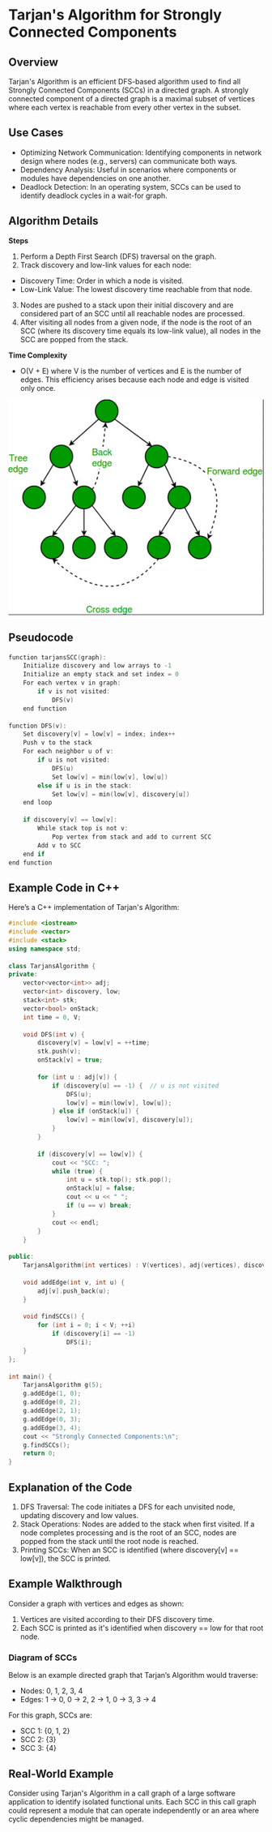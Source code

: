 # Tarjan's Algorithm for Strongly Connected Components
## Overview
Tarjan's Algorithm is an efficient DFS-based algorithm used to find all Strongly Connected Components (SCCs) in a directed graph. A strongly connected component of a directed graph is a maximal subset of vertices where each vertex is reachable from every other vertex in the subset.

## Use Cases
- Optimizing Network Communication: Identifying components in network design where nodes (e.g., servers) can communicate both ways.
- Dependency Analysis: Useful in scenarios where components or modules have dependencies on one another.
- Deadlock Detection: In an operating system, SCCs can be used to identify deadlock cycles in a wait-for graph.

## Algorithm Details
**Steps**
1. Perform a Depth First Search (DFS) traversal on the graph.
2. Track discovery and low-link values for each node:
- Discovery Time: Order in which a node is visited.
- Low-Link Value: The lowest discovery time reachable from that node.
3. Nodes are pushed to a stack upon their initial discovery and are considered part of an SCC until all reachable nodes are processed.
4. After visiting all nodes from a given node, if the node is the root of an SCC (where its discovery time equals its low-link value), all nodes in the SCC are popped from the stack.

**Time Complexity**
- O(V + E) where V is the number of vertices and E is the number of edges. This efficiency arises because each node and edge is visited only once.

![Graph Diagram](./algorithm.png "Example of Graph for Tarjan's Algorithm")


## Pseudocode

```C
function tarjansSCC(graph):
    Initialize discovery and low arrays to -1
    Initialize an empty stack and set index = 0
    For each vertex v in graph:
        if v is not visited:
            DFS(v)
    end function

function DFS(v):
    Set discovery[v] = low[v] = index; index++
    Push v to the stack
    For each neighbor u of v:
        if u is not visited:
            DFS(u)
            Set low[v] = min(low[v], low[u])
        else if u is in the stack:
            Set low[v] = min(low[v], discovery[u])
    end loop

    if discovery[v] == low[v]:
        While stack top is not v:
            Pop vertex from stack and add to current SCC
        Add v to SCC
    end if
end function
```

## Example Code in C++
Here’s a C++ implementation of Tarjan's Algorithm:

```Cpp
#include <iostream>
#include <vector>
#include <stack>
using namespace std;

class TarjansAlgorithm {
private:
    vector<vector<int>> adj;
    vector<int> discovery, low;
    stack<int> stk;
    vector<bool> onStack;
    int time = 0, V;

    void DFS(int v) {
        discovery[v] = low[v] = ++time;
        stk.push(v);
        onStack[v] = true;

        for (int u : adj[v]) {
            if (discovery[u] == -1) {  // u is not visited
                DFS(u);
                low[v] = min(low[v], low[u]);
            } else if (onStack[u]) {
                low[v] = min(low[v], discovery[u]);
            }
        }

        if (discovery[v] == low[v]) {
            cout << "SCC: ";
            while (true) {
                int u = stk.top(); stk.pop();
                onStack[u] = false;
                cout << u << " ";
                if (u == v) break;
            }
            cout << endl;
        }
    }

public:
    TarjansAlgorithm(int vertices) : V(vertices), adj(vertices), discovery(vertices, -1), low(vertices, -1), onStack(vertices, false) {}

    void addEdge(int v, int u) {
        adj[v].push_back(u);
    }

    void findSCCs() {
        for (int i = 0; i < V; ++i)
            if (discovery[i] == -1)
                DFS(i);
    }
};

int main() {
    TarjansAlgorithm g(5);
    g.addEdge(1, 0);
    g.addEdge(0, 2);
    g.addEdge(2, 1);
    g.addEdge(0, 3);
    g.addEdge(3, 4);
    cout << "Strongly Connected Components:\n";
    g.findSCCs();
    return 0;
}
```

## Explanation of the Code
1. DFS Traversal: The code initiates a DFS for each unvisited node, updating discovery and low values.
2. Stack Operations: Nodes are added to the stack when first visited. If a node completes processing and is the root of an SCC, nodes are popped from the stack until the root node is reached.
3. Printing SCCs: When an SCC is identified (where discovery[v] == low[v]), the SCC is printed.

## Example Walkthrough
Consider a graph with vertices and edges as shown:

1. Vertices are visited according to their DFS discovery time.
2. Each SCC is printed as it's identified when discovery == low for that root node.

### Diagram of SCCs
Below is an example directed graph that Tarjan’s Algorithm would traverse:

- Nodes: 0, 1, 2, 3, 4
- Edges: 1 -> 0, 0 -> 2, 2 -> 1, 0 -> 3, 3 -> 4

For this graph, SCCs are:
- SCC 1: {0, 1, 2}
- SCC 2: {3}
- SCC 3: {4}

## Real-World Example
Consider using Tarjan's Algorithm in a call graph of a large software application to identify isolated functional units. Each SCC in this call graph could represent a module that can operate independently or an area where cyclic dependencies might be managed.
